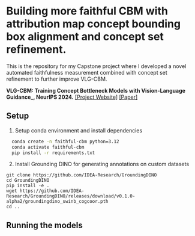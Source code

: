 <!-- omit in toc -->
# Building more faithful CBM with attribution map concept bounding box alignment and concept set refinement.

This is the repository for my Capstone project where I developed a novel automated faithfulness measurement combined with concept set refinement to further improve VLG-CBM.

**VLG-CBM: Training Concept Bottleneck Models with Vision-Language Guidance_, NeurIPS 2024.** [[Project Website]](https://lilywenglab.github.io/VLG-CBM/) [[Paper]](https://arxiv.org/pdf/2408.01432)

<!-- omit in toc -->
## Setup

1. Setup conda environment and install dependencies

```bash
  conda create -n faithful-cbm python=3.12
  conda activate faithful-cbm
  pip install -r requirements.txt
```

2. Install Grounding DINO for generating annotations on custom datasets

```
git clone https://github.com/IDEA-Research/GroundingDINO
cd GroundingDINO
pip install -e .
wget https://github.com/IDEA-Research/GroundingDINO/releases/download/v0.1.0-alpha2/groundingdino_swinb_cogcoor.pth
cd ..
```

## Running the models


